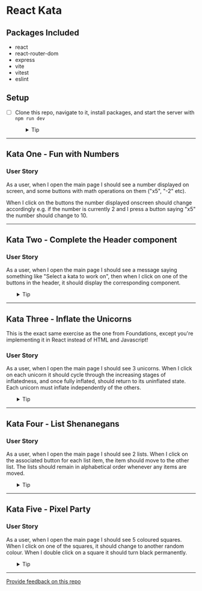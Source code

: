 # React Kata

## Packages Included

- react
- react-router-dom
- express
- vite
- vitest
- eslint

## Setup

- [ ] Clone this repo, navigate to it, install packages, and start the server with `npm run dev`
  <details style="padding-left: 2em">
    <summary>Tip</summary>

    ```sh
    npm install
    npm run dev
    ```
  </details>

---
## Kata One - Fun with Numbers

### User Story
As a user, when I open the main page I should see a number displayed on screen, and some buttons with math operations on them ("x5", "-2" etc). 

When I click on the buttons the number displayed onscreen should change accordingly e.g. if the number is currently 2 and I press a button saying "x5" the number should change to 10.
 
---
## Kata Two - Complete the Header component

### User Story
As a user, when I open the main page I should see a message saying something like "Select a kata to work on", then when I click on one of the buttons in the header, it should display the corresponding component.

  <details style="padding-left: 2em">
    <summary>Tip</summary>
The state for which component is to be displayed will live in the App component, but the setting of that state will be done from the Header component. Consider how you can pass the setState function to the Header.
  </details>

---
## Kata Three - Inflate the Unicorns

This is the exact same exercise as the one from Foundations, except you're implementing it in React instead of HTML and Javascript!

### User Story
As a user, when I open the main page I should see 3 unicorns. 
When I click on each unicorn it should cycle through the increasing stages of inflatedness, and once fully inflated, should return to its uninflated state. 
Each unicorn must inflate independently of the others.

  <details style="padding-left: 2em">
    <summary>Tip</summary>
Consider making your state for this component in the form of an object.
  </details>

---
## Kata Four - List Shenanegans

### User Story
As a user, when I open the main page I should see 2 lists. 
When I click on the associated button for each list item, the item should move to the other list.
The lists should remain in alphabetical order whenever any items are moved.

  <details style="padding-left: 2em">
    <summary>Tip</summary>
Each list will be a separate array in state.
  </details>


---
## Kata Five - Pixel Party

### User Story
As a user, when I open the main page I should see 5 coloured squares. 
When I click on one of the squares, it should change to another random colour.
When I double click on a square it should turn black permanently.

  <details style="padding-left: 2em">
    <summary>Tip</summary>
Each square("pixel") will be its own component and the state for the `color` will live inside that component.
Consider keeping the status of the pixel in the component as well, so it can remember if it's been locked to black or not.
  </details>
  
---
[Provide feedback on this repo](https://docs.google.com/forms/d/e/1FAIpQLSfw4FGdWkLwMLlUaNQ8FtP2CTJdGDUv6Xoxrh19zIrJSkvT4Q/viewform?usp=pp_url&entry.1958421517=react-kata)
